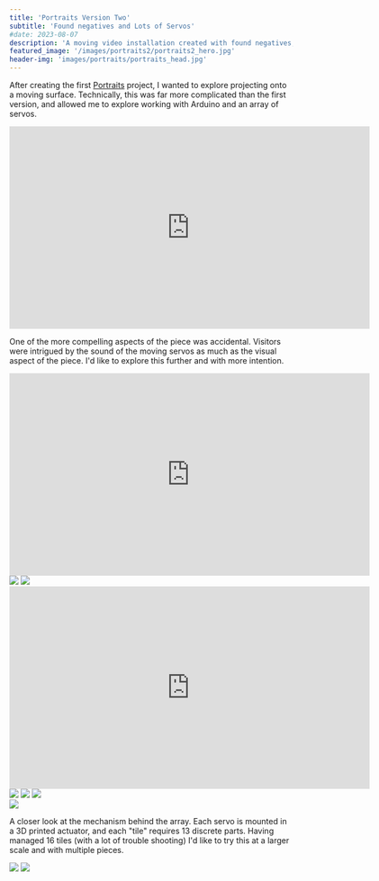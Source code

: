 ```yaml
---
title: 'Portraits Version Two'
subtitle: 'Found negatives and Lots of Servos'
#date: 2023-08-07
description: 'A moving video installation created with found negatives, face detection data gathered by Machine Learning, and a unique, moving sculpture.'
featured_image: '/images/portraits2/portraits2_hero.jpg'
header-img: 'images/portraits/portraits_head.jpg'
---
```


After creating the first <a href="http://localhost:4000/project/01-portraits">Portraits</a> project, I wanted to explore projecting onto a moving surface. Technically, this was far more complicated than the first version, and allowed me to explore working with Arduino and an array of servos.

<iframe src="https://player.vimeo.com/video/843578729" width="640" height="360" frameborder="0" allow="autoplay; fullscreen" allowfullscreen></iframe>

One of the more compelling aspects of the piece was accidental. Visitors were intrigued by the sound of the moving servos as much as the visual aspect of the piece. I'd like to explore this further and with more intention.

<iframe src="https://player.vimeo.com/video/843579055" width="640" height="360" frameborder="0" allow="autoplay; fullscreen" allowfullscreen></iframe>

<img src ="/images/portraits2/portraits2_1.jpg"/>

<img src ="/images/portraits2/portraits2_2.jpg"/>

<iframe src="https://player.vimeo.com/video/843578835" width="640" height="360" frameborder="0" allow="autoplay; fullscreen" allowfullscreen></iframe>

<div class="gallery" data-columns="3">
	<img src ="/images/portraits2/portraits2_detail1.jpg"/>
	<img src ="/images/portraits2/portraits2_detail2.jpg"/>
	<img src ="/images/portraits2/portraits2_detail3.jpg"/>
</div>

<img src ="/images/portraits2/portraits2_3.jpg"/>

A closer look at the mechanism behind the array. Each servo is mounted in a 3D printed actuator, and each "tile" requires 13 discrete parts. Having managed 16 tiles (with a lot of trouble shooting) I'd like to try this at a larger scale and with multiple pieces.

<div class="gallery" data-columns="2">
	<img src ="/images/portraits2/portraits2_5.jpg"/>
	<img src ="/images/portraits2/portraits2_6.jpg"/>
</div>